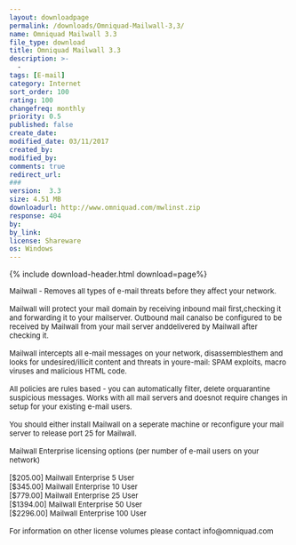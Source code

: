```yaml
---
layout: downloadpage
permalink: /downloads/Omniquad-Mailwall-3,3/
name: Omniquad Mailwall 3.3
file_type: download
title: Omniquad Mailwall 3.3
description: >-
  -
tags: [E-mail]
category: Internet
sort_order: 100
rating: 100
changefreq: monthly
priority: 0.5
published: false
create_date: 
modified_date: 03/11/2017
created_by: 
modified_by: 
comments: true
redirect_url: 
### 
version:  3.3
size: 4.51 MB
downloadurl: http://www.omniquad.com/mwlinst.zip
response: 404
by: 
by_link: 
license: Shareware
os: Windows
---
```


{% include download-header.html download=page%}

<p style="fix-download-text !important">
<p><font size="2"><p>Mailwall - Removes all types of e-mail threats before they affect your network.<br />
<br />
Mailwall will protect your mail domain by receiving inbound mail first,checking it and forwarding it to your mailserver. Outbound mail canalso be configured to be received by Mailwall from your mail server anddelivered by Mailwall after checking it.<br />
<br />
Mailwall intercepts all e-mail messages on your network, disassemblesthem and looks for undesired/illicit content and threats in youre-mail: SPAM exploits, macro viruses and malicious HTML code. <br />
<br />
All policies are rules based - you can automatically filter, delete orquarantine suspicious messages. Works with all mail servers and doesnot require changes in setup for your existing e-mail users. <br />
<br />
You should either install Mailwall on a seperate machine or reconfigure your mail server to release port 25 for Mailwall.<br />
<br />
Mailwall Enterprise licensing options (per number of e-mail users on your network) <br />
<br />
[$205.00] Mailwall Enterprise 5 User <br />
[$345.00] Mailwall Enterprise 10 User <br />
[$779.00] Mailwall Enterprise 25 User <br />
[$1394.00] Mailwall Enterprise 50 User <br />
[$2296.00] Mailwall Enterprise 100 User <br />
<br />
For information on other license volumes please contact info@omniquad.com</p></p></p>
